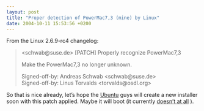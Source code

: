 ```yaml
---
layout: post
title: "Proper detection of PowerMac7,3 (mine) by Linux"
date: 2004-10-11 15:53:56 +0200
---
```

<p>From the Linux 2.6.9-rc4 changelog:</p> <blockquote> &lt;schwab@suse.de&gt; [PATCH] Properly recognize PowerMac7,3 	<p>Make the PowerMac7,3 no longer unknown.</p> Signed-off-by: Andreas Schwab &lt;schwab@suse.de&gt;<br/> Signed-off-by: Linus Torvalds &lt;torvalds@osdl.org&gt; </blockquote> 	<p>So that is nice already, let&#8217;s hope the <a href="http://www.ubuntulinux.org">Ubuntu</a> guys will create a new installer soon with this patch applied. Maybe it will boot (it currently <a href="https://bugzilla.ubuntu.com/show_bug.cgi?id=2137">doesn&#8217;t at all</a> ).</p>